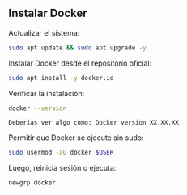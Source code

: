 ## Instalar Docker

Actualizar el sistema:
``` bash
sudo apt update && sudo apt upgrade -y
```
Instalar Docker desde el repositorio oficial:
``` bash
sudo apt install -y docker.io
```
Verificar la instalación:
``` bash
docker --version
```
`Deberías ver algo como: Docker version XX.XX.XX`

Permitir que Docker se ejecute sin sudo:
``` bash
sudo usermod -aG docker $USER
```
Luego, reinicia sesión o ejecuta:
``` bash
newgrp docker
```
